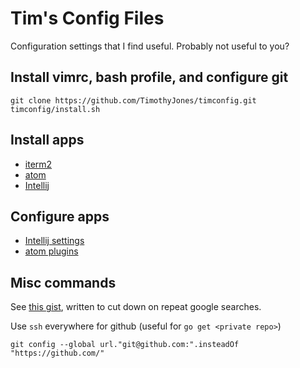 Tim's Config Files
==================

Configuration settings that I find useful. Probably not useful to you?


## Install vimrc, bash profile, and configure git

```
git clone https://github.com/TimothyJones/timconfig.git
timconfig/install.sh
```

## Install apps

* [iterm2](https://iterm2.com/)
* [atom](https://atom.io/)
* [Intellij](https://www.jetbrains.com/idea/)

## Configure apps

* [Intellij settings](instructions/intellij.md)
* [atom plugins](instructions/atom.md)

## Misc commands

See [this gist](https://gist.github.com/TimothyJones/25670501d11b43a7e06039ffed887898), written to cut down on repeat google searches.

Use `ssh` everywhere for github (useful for `go get <private repo>`)

```
git config --global url."git@github.com:".insteadOf "https://github.com/"
```
